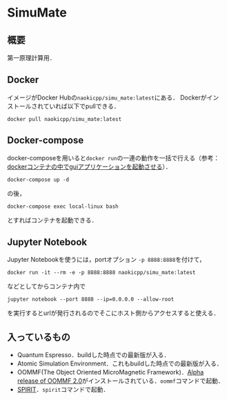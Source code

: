# SimuMate
## 概要
第一原理計算用．
## Docker
イメージがDocker Hubの`naokicpp/simu_mate:latest`にある．
Dockerがインストールされていれば以下でpullできる．
```shell
docker pull naokicpp/simu_mate:latest
```
## Docker-compose
docker-composeを用いると`docker run`の一連の動作を一括で行える（参考：[dockerコンテナの中でguiアプリケーションを起動させる](https://unskilled.site/docker%E3%82%B3%E3%83%B3%E3%83%86%E3%83%8A%E3%81%AE%E4%B8%AD%E3%81%A7gui%E3%82%A2%E3%83%97%E3%83%AA%E3%82%B1%E3%83%BC%E3%82%B7%E3%83%A7%E3%83%B3%E3%82%92%E8%B5%B7%E5%8B%95%E3%81%95%E3%81%9B%E3%82%8B/)）．
```
docker-compose up -d
```
の後，
```
docker-compose exec local-linux bash
```
とすればコンテナを起動できる．
## Jupyter Notebook
Jupyter Notebookを使うには，portオプション
`-p 8888:8888`を付けて，
```
docker run -it --rm -e -p 8888:8888 naokicpp/simu_mate:latest
```
などとしてからコンテナ内で
```
jupyter notebook --port 8888 --ip=0.0.0.0 --allow-root
```
を実行するとurlが発行されるのでそこにホスト側からアクセスすると使える．
## 入っているもの
- Quantum Espresso．buildした時点での最新版が入る．
- Atomic Simulation Environment．これもbuildした時点での最新版が入る．
- OOMMF(The Object Oriented MicroMagnetic Framework)．[Alpha release of OOMMF 2.0](https://math.nist.gov/oommf/software-20.html)がインストールされている．`oommf`コマンドで起動．
- [SPIRIT](https://github.com/spirit-code/spirit)．`spirit`コマンドで起動．
